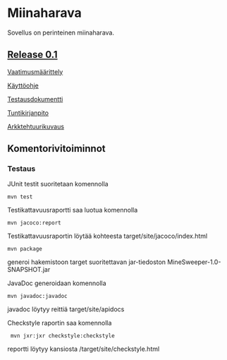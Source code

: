 # Miinaharava

Sovellus on perinteinen miinaharava.
## [Release 0.1](https://github.com/Sampyy/ot-harjoitustyo/releases/tag/viikko5)

[Vaatimusmäärittely](https://github.com/Sampyy/ot-harjoitustyo/blob/master/MineSweeper/dokumentaatio/vaatimusmaarittely.md)

[Käyttöohje](https://github.com/Sampyy/ot-harjoitustyo/blob/master/MineSweeper/dokumentaatio/kayttoohjeet.md)

[Testausdokumentti](https://github.com/Sampyy/ot-harjoitustyo/blob/master/MineSweeper/dokumentaatio/testausdokumentti.md)

[Tuntikirjanpito](https://github.com/Sampyy/ot-harjoitustyo/blob/master/MineSweeper/dokumentaatio/tuntikirjanpito.md)

[Arkktehtuurikuvaus](https://github.com/Sampyy/ot-harjoitustyo/blob/master/MineSweeper/dokumentaatio/arkkitehtuurikuvaus.md)



## Komentorivitoiminnot

### Testaus

JUnit testit suoritetaan komennolla

```
mvn test
```

Testikattavuusraportti saa luotua komennolla 

```
mvn jacoco:report
```
Testikattavuusraportin löytää kohteesta target/site/jacoco/index.html 

```
mvn package
```

generoi hakemistoon target suoritettavan jar-tiedoston MineSweeper-1.0-SNAPSHOT.jar


JavaDoc generoidaan komennolla

```
mvn javadoc:javadoc
```
javadoc löytyy reittiä target/site/apidocs  


Checkstyle raportin saa komennolla

```
 mvn jxr:jxr checkstyle:checkstyle
```
reportti löytyy kansiosta /target/site/checkstyle.html
